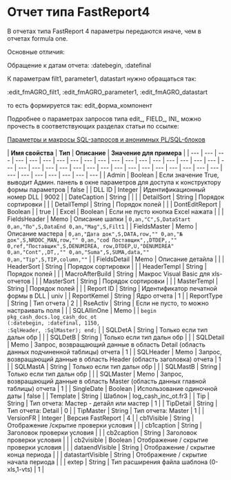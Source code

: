 # Отчет типа FastReport4

В отчетах типа FastReport 4 параметры передаются иначе, чем в отчетах formula one.

Основные отличия:

Обращение к датам отчета:   :datebegin, :datefinal

К параметрам filt1, parameter1, datastart нужно обращаться так:

:edit\_fmAGRO\_filt1, :edit\_fmAGRO\_parameter1, :edit\_fmAGRO\_datastart

то есть формируется так:  edit\_форма\_компонент

Подробнее о параметрах запросов типа edit\_, FIELD\_, INI\_ можно прочесть в соответствующих разделах статьи по ссылке:

[Параметры и макросы SQL-запросов и анонимных PL/SQL-блоков](https://bsoft.gitbook.io/wiki/razrabotka/obekty-oracle/parametry-i-makrosy-sql-zaprosov)

| **Имя свойства** | **Тип** | **Описание** | **Значение для примера** |
| --- | --- | --- | --- | --- | --- | --- | --- | --- | --- | --- | --- | --- | --- | --- | --- | --- | --- | --- | --- | --- | --- | --- | --- | --- | --- | --- | --- | --- | --- | --- | --- | --- | --- | --- | --- | --- | --- | --- | --- | --- |
| Admin | Boolean | Если значение True, выводит Админ. панель в окне параметров для доступа к конструктору формы параметров | false |
| DLL ID | Integer | Идентификационный номер DLL | 9002 |
| DateCaption | String |   |   |
| DetailSort | String | Порядок сортировки |   |
| DetailTempl | String | Порядок полей |   |
| DontEditReport | Boolean |   | true |
| Excel | Boolean | Если не пусто кнопка Excel нажата |   |
| FieldsHeader | Memo | Описание шапки | `0,an,"С",S,DataStart 0,an,"По",S,DataEnd 0,an,"Mag",S,Filt1` |
| FieldsMaster | Memo | Описание мастера | `0,an,"Дата док",S,DATA,row,"" 0,an,"№ док",S,NRDOC_MAN,row,"" 0,an,"cod Поставщик",,DTDEP,,"" 0,ref,"Поставщик",S,DENUMIREA, row,DTDEP,U,"DENUMIREA" 0,an,"Cont",,DT,,"" 0,an,"Suma",S,SUMA,data,"" 0,an,"Tip",S,TIP,column,""` |
| FieldsDetail | Memo | Описание детайла |   |
| HeaderSort | String | Порядок сортировки |   |
| HeaderTempl | String | Порядок полей |   |
| MacroAfterBuild | String | Макрос Visual Basic для xls-отчетов |   |
| MasterSort | String | Порядок сортировки |   |
| MasterTempl | String | Порядок полей |   |
| Report ID | String | Идентификатор печатной формы в DLL | univ |
| ReportKemel | String | Ядро отчета | 1 |
| ReportType | String | Тип отчета | 2 |
| RseActiv | String | Если не пусто, то можно настраивать поля |   |
| SQLAllinOne | Memo |   | `begin pkg_cash_docs.log_cash_doc_ot                              (:datebegin, :datefinal, 1150,                                       :SqlHeader, :SqlMaster); end;` |
| SQLDetA | String | Только если тип дальн обр |   |
| SQLDetB | String | Только если тип дальн обр |   |
| SQLDetail | Memo | Запрос, возвращающий данные в область Detail \(область данных подчиненной таблицы\) отчета | 1 |
| SQLHeader | Memo | Запрос, возвращающий данные в область Header \(область заголовка\) отчета | 1 |
| SQLMastA | String | Только если тип дальн обр |   |
| SQLMastB | String | Только если тип дальн обр |   |
| SQLMaster | Memo | Запрос, возвращающий данные в область Master \(область данных главной таблицы\) отчета | 1 |
| SingleDate | Boolean | Использование одиночной даты | false |
| Template | String | Шаблон | log\_cash\_inc\_ot.fr3 |
| Tip | String | Тип отчета: Мастер - детайл или мастер | 1 |
| TipDetail | String | Тип отчета: Detail | 0 |
| TipMaster | String | Тип отчета: Master | 1 |
| VersionFR | Integer | Версия FastReport | 4 |
| cb1Visible | String | Отображение /скрытие проверки условия |   |
| cb1caption | String | Заголовок проверки условия |   |
| cb2caption | String | Заголовок проверки условия |   |
| cb2visible | Boolean | Отображение / скрытие проверки условия |   |
| dataendVisible | String | Отображение / скрытие конца периода |   |
| datastartVisible | String | Отображение / скрытие начала периода |   |
| extep | String | Тип расширения файла шаблона \(0-xls,1-vts\) | 1 |

